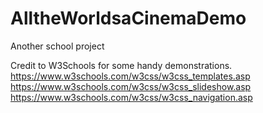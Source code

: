 # AlltheWorldsaCinemaDemo
Another school project

Credit to W3Schools for some handy demonstrations.
https://www.w3schools.com/w3css/w3css_templates.asp
https://www.w3schools.com/w3css/w3css_slideshow.asp
https://www.w3schools.com/w3css/w3css_navigation.asp
